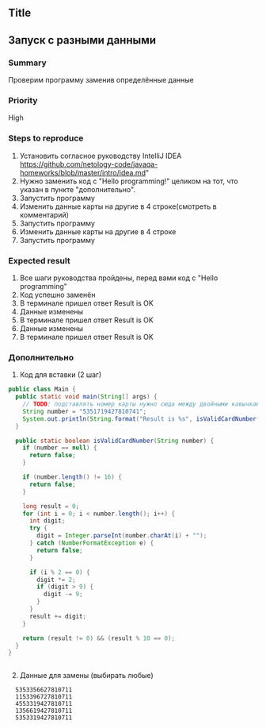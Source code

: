 ## Title

## Запуск с разными данными

### Summary

Проверим программу заменив определённые данные

### Priority

High

### Steps to reproduce

1. Установить согласное руководству IntelliJ IDEA
   https://github.com/netology-code/javaqa-homeworks/blob/master/intro/idea.md"
2. Нужно заменить код с "Hello programming!" целиком на тот, что указан в пункте "дополнительно".
3. Запустить программу
4. Изменить данные карты на другие в 4 строке(смотреть в комментарий)
5. Запустить программу
6. Изменить данные карты на другие в 4 строке
7. Запустить программу

### Expected result

1. Все шаги руководства пройдены, перед вами код с "Hello programming"
2. Код успешно заменён
3. В терминале пришел ответ Result is OK
4. Данные изменены
5. В терминале пришел ответ Result is OK
6. Данные изменены
7. В терминале пришел ответ Result is OK

### Дополнительно

1. Код для вставки (2 шаг)
  
```java
public class Main {
  public static void main(String[] args) {
    // TODO: подставлять номер карты нужно сюда между двойными кавычками, без пробелов
    String number = "5351719427810741";
    System.out.println(String.format("Result is %s", isValidCardNumber(number) ? "OK" : "FAIL"));
  }

  public static boolean isValidCardNumber(String number) {
    if (number == null) {
      return false;
    }

    if (number.length() != 16) {
      return false;
    }

    long result = 0;
    for (int i = 0; i < number.length(); i++) {
      int digit;
      try {
        digit = Integer.parseInt(number.charAt(i) + "");
      } catch (NumberFormatException e) {
        return false;
      }

      if (i % 2 == 0) {
        digit *= 2;
        if (digit > 9) {
          digit -= 9;
        }
      }
      result += digit;
    }

    return (result != 0) && (result % 10 == 0);
  }
}
 


```




2. Данные для замены (выбирать любые)
 ```
   5353356627810711
   1153396727810711
   4553319427810711
   1356619427810711
   5353319427810711
   ```








